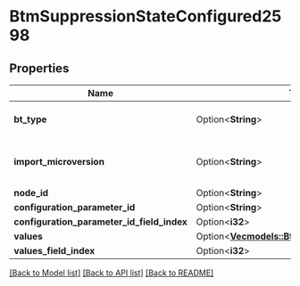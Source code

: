 # BtmSuppressionStateConfigured2598

## Properties

Name | Type | Description | Notes
------------ | ------------- | ------------- | -------------
**bt_type** | Option<**String**> | Type of JSON object. | [optional]
**import_microversion** | Option<**String**> | Microversion that resulted from the import. | [optional]
**node_id** | Option<**String**> |  | [optional]
**configuration_parameter_id** | Option<**String**> |  | [optional]
**configuration_parameter_id_field_index** | Option<**i32**> |  | [optional]
**values** | Option<[**Vec<models::BtmConfiguredValue1341>**](BTMConfiguredValue-1341.md)> |  | [optional]
**values_field_index** | Option<**i32**> |  | [optional]

[[Back to Model list]](../README.md#documentation-for-models) [[Back to API list]](../README.md#documentation-for-api-endpoints) [[Back to README]](../README.md)


